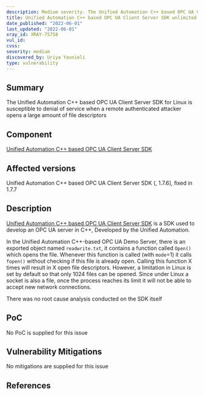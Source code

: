 ```yaml
---
description: Medium severity. The Unified Automation C++ based OPC UA Client Server SDK for Linux is susceptible to denial of service when a remote authenticated attacker opens a large amount of file descriptors
title: Unified Automation C++ based OPC UA Client Server SDK unlimited file descriptors
date_published: "2022-06-01"
last_updated: "2022-06-01"
xray_id: XRAY-75758
vul_id:
cvss:
severity: medium
discovered_by: Uriya Yavnieli
type: vulnerability
---
```

## Summary
The Unified Automation C++ based OPC UA Client Server SDK for Linux is susceptible to denial of service when a remote authenticated attacker opens a large amount of file descriptors
 ## Component
[Unified Automation C++ based OPC UA Client Server SDK](https://www.unified-automation.com/products/server-sdk/c-ua-server-sdk.html)
​

## Affected versions

Unified Automation C++ based OPC UA Client Server SDK (, 1.7.6], fixed in 1.7.7
​
## Description

[Unified Automation C++ based OPC UA Client Server SDK](https://www.unified-automation.com/products/server-sdk/c-ua-server-sdk.html) is a SDK used to develop an OPC UA server in C++, Developed by the Unified Automation.

In the Unified Automation C++-based OPC UA Demo Server, there is an exported object named `readwrite.txt`, it contains a function called `Open()` which opens the file.
Whenever this function is called (with `mode`=1) it calls `fopen()` without checking if this file is already open.
Calling this function X times will result in X open file descriptors.
However, a limitation in Linux is set by default so that only 1024 files can be opened.
Since under Linux a socket is also a file, once the process reaches its limit it will not be able to accept new network connections.

There was no root cause analysis conducted on the SDK itself

## PoC

No PoC is supplied for this issue
​

## Vulnerability Mitigations


No mitigations are supplied for this issue


## References

